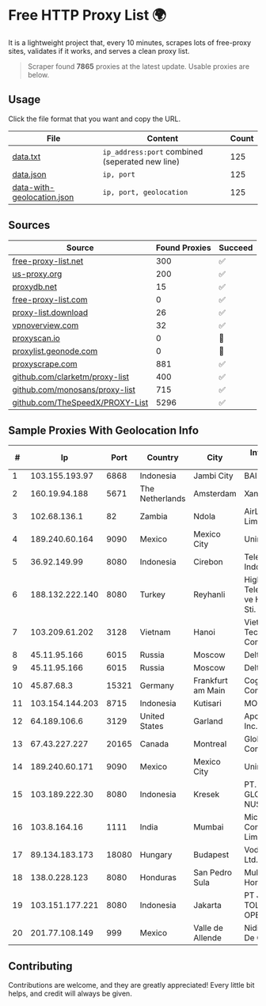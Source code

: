 
# Free HTTP Proxy List 🌍

It is a lightweight project that, every 10 minutes, scrapes lots of free-proxy sites, validates if it works, and serves a clean proxy list.


> Scraper found **7865** proxies at the latest update. Usable proxies are below.

## Usage

Click the file format that you want and copy the URL.


|File|Content|Count|
|----|-------|-----|
|[data.txt](https://raw.githubusercontent.com/themiralay/Proxy-List-World/master/data.txt)|`ip_address:port` combined (seperated new line)|125|
|[data.json](https://raw.githubusercontent.com/themiralay/Proxy-List-World/master/data.json)|`ip, port`|125|
|[data-with-geolocation.json](https://raw.githubusercontent.com/themiralay/Proxy-List-World/master/data-with-geolocation.json)|`ip, port, geolocation`|125|

## Sources

|Source|Found Proxies|Succeed|
|------|-------------|-------|
|[free-proxy-list.net](https://free-proxy-list.net)|300|✅|
|[us-proxy.org](https://www.us-proxy.org)|200|✅|
|[proxydb.net](http://proxydb.net)|15|✅|
|[free-proxy-list.com](https://free-proxy-list.com/?page=&port=&type%5B%5D=http&type%5B%5D=https&up_time=0&search=Search)|0|✅|
|[proxy-list.download](https://www.proxy-list.download/HTTP)|26|✅|
|[vpnoverview.com](https://vpnoverview.com/privacy/anonymous-browsing/free-proxy-servers)|32|✅|
|[proxyscan.io](https://www.proxyscan.io)|0|🚫|
|[proxylist.geonode.com](https://proxylist.geonode.com/api/proxy-list?limit=300&page=1&sort_by=lastChecked&sort_type=desc&protocols=http,https)|0|🚫|
|[proxyscrape.com](https://api.proxyscrape.com/v2/?request=displayproxies&protocol=http&timeout=10000&country=all&ssl=all&anonymity=all)|881|✅|
|[github.com/clarketm/proxy-list](https://raw.githubusercontent.com/clarketm/proxy-list/master/proxy-list-raw.txt)|400|✅|
|[github.com/monosans/proxy-list](https://raw.githubusercontent.com/monosans/proxy-list/main/proxies/http.txt)|715|✅|
|[github.com/TheSpeedX/PROXY-List](https://raw.githubusercontent.com/TheSpeedX/PROXY-List/master/http.txt)|5296|✅|


## Sample Proxies With Geolocation Info

|#|Ip|Port|Country|City|Internet Service Provider|
|-|--|----|-------|----|-------------------------|
|1|103.155.193.97|6868|Indonesia|Jambi City|BAIKNET|
|2|160.19.94.188|5671|The Netherlands|Amsterdam|Xantho UAB|
|3|102.68.136.1|82|Zambia|Ndola|AirLink Broadband Limited|
|4|189.240.60.164|9090|Mexico|Mexico City|Uninet S.A. de C.V.|
|5|36.92.149.99|8080|Indonesia|Cirebon|Telekomunikasi Indonesia|
|6|188.132.222.140|8080|Turkey|Reyhanli|High Speed Telekomunikasyon ve Hab. Hiz. Ltd. Sti.|
|7|103.209.61.202|3128|Vietnam|Hanoi|Vietserver Services Technology Company Limited|
|8|45.11.95.166|6015|Russia|Moscow|Delta Ltd|
|9|45.11.95.166|6015|Russia|Moscow|Delta Ltd|
|10|45.87.68.3|15321|Germany|Frankfurt am Main|Cogent Communications|
|11|103.154.144.203|8715|Indonesia|Kutisari|MORATELINDONAP|
|12|64.189.106.6|3129|United States|Garland|Apogee Telecom Inc.|
|13|67.43.227.227|20165|Canada|Montreal|GloboTech Communications|
|14|189.240.60.171|9090|Mexico|Mexico City|Uninet S.A. de C.V.|
|15|103.189.222.30|8080|Indonesia|Kresek|PT. WIKAPLUS GLOBAL NUSANTARA|
|16|103.8.164.16|1111|India|Mumbai|Microscan Computers Private Limited|
|17|89.134.183.173|18080|Hungary|Budapest|Vodafone Hungary Ltd.|
|18|138.0.228.123|8080|Honduras|San Pedro Sula|Multicable De Honduras|
|19|103.151.177.221|8080|Indonesia|Jakarta|PT JASAMARGA TOLLROAD OPERATOR|
|20|201.77.108.149|999|Mexico|Valle de Allende|Nidix Networks S.a. De C.V.|



## Contributing

Contributions are welcome, and they are greatly appreciated! Every
little bit helps, and credit will always be given.

